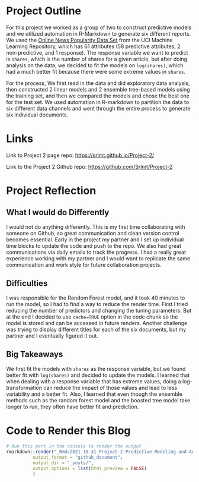 
# Project Outline

For this project we worked as a group of two to construct predictive
models and we utilized automation in R-Markdown to generate six
different reports. We used the [Online News Popularity Data
Set](https://archive.ics.uci.edu/ml/datasets/Online+News+Popularity)
from the UCI Machine Learning Repository, which has 61 attributes (58
predictive attributes, 2 non-predictive, and 1 response). The response
variable we want to predict is `shares`, which is the number of shares
for a given article, but after doing analysis on the data, we decided to
fit the models on `log(shares)`, which had a much better fit because
there were some extreme values in `shares`.

For the process, We first read in the data and did exploratory data
analysis, then constructed 2 linear models and 2 ensemble tree-based
models using the training set, and then we compared the models and chose
the best one for the test set. We used automation in R-markdown to
partition the data to six different data channels and went through the
entire process to generate six individual documents.

# Links

Link to Project 2 page repo: <https://srlmt.github.io/Project-2/>

Link to the Project 2 Github repo: <https://github.com/Srlmt/Project-2>

# Project Reflection

## What I would do Differently

I would not do anything differently. This is my first time collaborating
with someone on Github, so great communication and clean version control
becomes essential. Early in the project my partner and I set up
individual time blocks to update the code and push to the repo. We also
had great communications via daily emails to track the progress. I had a
really great experience working with my partner and I would want to
replicate the same communication and work style for future collaboration
projects.

## Difficulties

I was responsible for the Random Forest model, and it took 40 minutes to
run the model, so I had to find a way to reduce the render time. First I
tried reducing the number of predictors and changing the tuning
parameters. But at the end I decided to use `cache=TRUE` option in the
code chunk so the model is stored and can be accessed in future renders.
Another challenge was trying to display different titles for each of the
six documents, but my partner and I eventually figured it out.

## Big Takeaways

We first fit the models with `shares` as the response variable, but we
found better fit with `log(shares)` and decided to update the models. I
learned that when dealing with a response variable that has extreme
values, doing a log-transformation can reduce the impact of those values
and lead to less variability and a better fit. Also, I learned that even
though the ensemble methods such as the random forest model and the
boosted tree model take longer to run, they often have better fit and
prediction.

# Code to Render this Blog

``` r
# Run this part in the console to render the output
rmarkdown::render("_Rmd/2021-10-31-Project-2-Predictive-Modeling-and-Automation.Rmd", 
          output_format = "github_document", 
          output_dir = "_posts/",
          output_options = list(html_preview = FALSE)
          )
```
